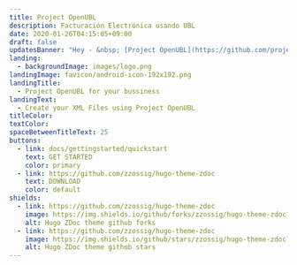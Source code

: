```yaml
---
title: Project OpenUBL
description: Facturación Electrónica usando UBL
date: 2020-01-26T04:15:05+09:00
draft: false
updatesBanner: "Hey - &nbsp; [Project OpenUBL](https://github.com/project-openubl/xml-builder) &nbsp; just arrivedd"
landing:
  - backgroundImage: images/logo.png
landingImage: favicon/android-icon-192x192.png
landingTitle:
  - Project OpenUBL for your bussiness
landingText:
  - Create your XML Files using Project OpenUBL
titleColor:
textColor:
spaceBetweenTitleText: 25
buttons:
  - link: docs/gettingstarted/quickstart
    text: GET STARTED
    color: primary
  - link: https://github.com/zzossig/hugo-theme-zdoc
    text: DOWNLOAD
    color: default
shields:
  - link: https://github.com/zzossig/hugo-theme-zdoc
    image: https://img.shields.io/github/forks/zzossig/hugo-theme-zdoc?label=Fork&style=social
    alt: Hugo ZDoc theme github forks
  - link: https://github.com/zzossig/hugo-theme-zdoc
    image: https://img.shields.io/github/stars/zzossig/hugo-theme-zdoc?label=Star&style=social
    alt: Hugo ZDoc theme github stars
---
```


